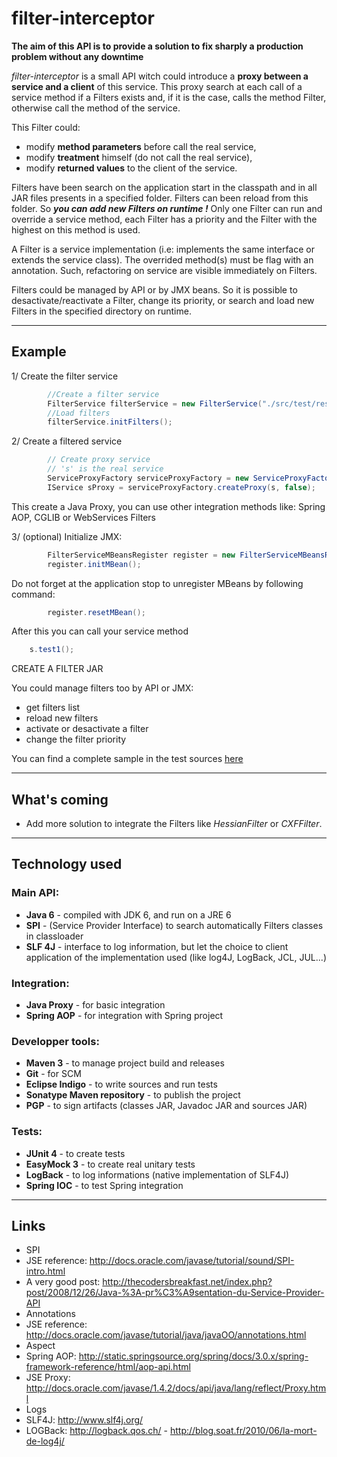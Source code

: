 filter-interceptor 
==================

**The aim of this API is to provide a solution to fix sharply a production problem without any downtime**

*filter-interceptor* is a small API witch could introduce a **proxy between a service and a client** of this service.
This proxy search at each call of a service method if a Filters exists and, if it is the case, calls the method Filter, 
otherwise call the method of the service.

This Filter could:
* modify **method parameters** before call the real service, 
* modify **treatment** himself (do not call the real service),
* modify **returned values** to the client of the service.

Filters have been search on the application start in the classpath and in all JAR files presents in a specified folder.
Filters can been reload from this folder. So ***you can add new Filters on runtime !***
Only one Filter can run and override a service method, each Filter has a priority and the Filter with the highest on this method is used.

A Filter is a service implementation (i.e: implements the same interface or extends the service class). 
The overrided method(s) must be flag with an annotation. Such, refactoring on service are visible immediately on Filters.

Filters could be managed by API or by JMX beans. So it is possible to desactivate/reactivate a Filter, change its priority, 
or search and load new Filters in the specified directory on runtime.


---

## Example

1/ Create the filter service
~~~~java 
		//Create a filter service
		FilterService filterService = new FilterService("./src/test/resources/others_filters");
		//Load filters
		filterService.initFilters();
~~~~

2/ Create a filtered service
~~~~java 
		// Create proxy service 
		// 's' is the real service
		ServiceProxyFactory serviceProxyFactory = new ServiceProxyFactory(filterService);
		IService sProxy = serviceProxyFactory.createProxy(s, false);
~~~~
 This create a Java Proxy, you can use other integration methods like: Spring AOP, CGLIB or WebServices Filters

3/ (optional) Initialize JMX:
~~~~java 
		FilterServiceMBeansRegister register = new FilterServiceMBeansRegister(filterService);
		register.initMBean();
~~~~

Do not forget at the application stop to unregister MBeans by following command:
~~~~java 
		register.resetMBean();
~~~~

After this you can call your service method
~~~~java 
	s.test1();
~~~~

CREATE A FILTER
JAR

You could manage filters too by API or JMX:
* get filters list
* reload new filters
* activate or desactivate a filter
* change the filter priority 

You can find a complete sample in the test sources [here](https://github.com/antoine-aumjaud/filter-interceptor/blob/master/src/org/filterinterceptor/sample/MainFilterTest.java)

---

## What's coming
* Add more solution to integrate the Filters like *HessianFilter* or *CXFFilter*.

---

## Technology used

### Main API: 
* **Java 6**                    - compiled with JDK 6, and run on a JRE 6
* **SPI**                       - (Service Provider Interface) to search automatically Filters classes in classloader
* **SLF 4J**                    - interface to log information, but let the choice to client application of the implementation used (like log4J, LogBack, JCL, JUL...)

### Integration: 
* **Java Proxy**                - for basic integration
* **Spring AOP**                - for integration with Spring project

### Developper tools: 
* **Maven 3**                   - to manage project build and releases
* **Git**                       - for SCM
* **Eclipse Indigo**            - to write sources and run tests
* **Sonatype Maven repository** - to publish the project
* **PGP**                       - to sign artifacts (classes JAR, Javadoc JAR and sources JAR)

### Tests:
* **JUnit 4**                   - to create tests
* **EasyMock 3**                - to create real unitary tests
* **LogBack**                   - to log informations (native implementation of SLF4J)
* **Spring IOC**                - to test Spring integration

---

## Links
* SPI
 * JSE reference: http://docs.oracle.com/javase/tutorial/sound/SPI-intro.html
 * A very good post: http://thecodersbreakfast.net/index.php?post/2008/12/26/Java-%3A-pr%C3%A9sentation-du-Service-Provider-API
* Annotations 
 * JSE reference: http://docs.oracle.com/javase/tutorial/java/javaOO/annotations.html
* Aspect
 * Spring AOP: http://static.springsource.org/spring/docs/3.0.x/spring-framework-reference/html/aop-api.html
 * JSE Proxy: http://docs.oracle.com/javase/1.4.2/docs/api/java/lang/reflect/Proxy.html
* Logs
 * SLF4J: http://www.slf4j.org/
 * LOGBack: http://logback.qos.ch/ - http://blog.soat.fr/2010/06/la-mort-de-log4j/
 
 